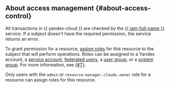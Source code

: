 ## About access management {#about-access-control}

All transactions in {{ yandex-cloud }} are checked by the [{{ iam-full-name }}](../../iam/) service. If a subject doesn't have the required permission, the service returns an error.


To grant permission for a resource, [assign roles](../../iam/operations/roles/grant.md) for this resource to the subject that will perform operations. Roles can be assigned to a Yandex account, a [service account](../../iam/concepts/users/service-accounts.md), [federated users](../../iam/concepts/federations.md), a [user group](../../organization/operations/manage-groups.md), or a [system group](../../iam/concepts/access-control/system-group.md). For more information, see [{#T}](../../iam/concepts/access-control/index.md).


Only users with the `admin` or `resource-manager.clouds.owner` role for a resource can assign roles for this resource.